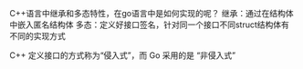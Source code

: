 C++语言中继承和多态特性，在go语言中是如何实现的呢？
继承：通过在结构体中嵌入匿名结构体
多态：定义好接口签名，针对同一个接口不同struct结构体有不同的实现方式

C++ 定义接口的方式称为“侵入式”，而 Go 采用的是 “非侵入式”

